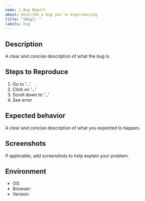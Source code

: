 ```yaml
---
name: 🐛 Bug Report
about: Describe a bug you're experiencing
title: "[Bug]: "
labels: bug
---
```


## Description

A clear and concise description of what the bug is.

## Steps to Reproduce

1. Go to '...'
2. Click on '...'
3. Scroll down to '...'
4. See error

## Expected behavior

A clear and concise description of what you expected to happen.

## Screenshots

If applicable, add screenshots to help explain your problem.

## Environment

- OS:
- Browser:
- Version:
